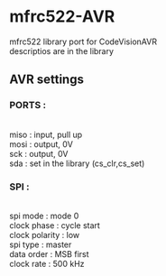 # mfrc522-AVR
mfrc522 library port for CodeVisionAVR\
descriptios are in the library

## AVR settings

### PORTS :
\
miso : input, pull up\
mosi : output, 0V\
sck : output, 0V\
sda : set in the library (cs_clr,cs_set)

### SPI :
\
spi mode : mode 0\
clock phase : cycle start\
clock polarity : low\
spi type : master\
data order : MSB first\
clock rate : 500 kHz
